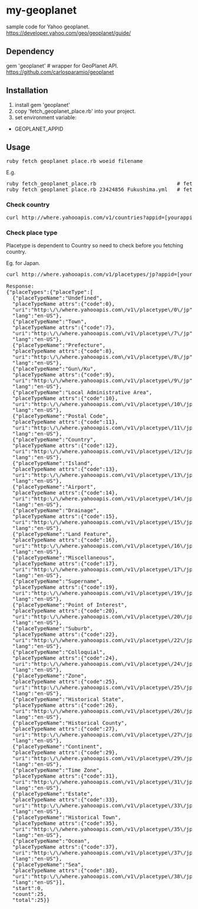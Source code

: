 # my-geoplanet
sample code for Yahoo geoplanet.<br>
https://developer.yahoo.com/geo/geoplanet/guide/

## Dependency
gem 'geoplanet' # wrapper for GeoPlanet API.<br>
https://github.com/carlosparamio/geoplanet

## Installation
1. install gem 'geoplanet'
2. copy 'fetch_geoplanet_place.rb' into your project.
3. set environment variable:
  - GEOPLANET_APPID

## Usage
<pre>
ruby fetch_geoplanet_place.rb woeid filename
</pre>

E.g.
<pre>
ruby fetch_geoplanet_place.rb                          # fetch Japan into "geoplanet.yml" as default
ruby fetch_geoplanet_place.rb 23424856 Fukushima.yml   # fetch Fukushima into "Fukushima.yml"
</pre>


### Check country
<pre>
curl http://where.yahooapis.com/v1/countries?appid=[yourappidhere]
</pre>

### Check place type
Placetype is dependent to Country so need to check before you fetching country.

Eg. for Japan.
<pre>
curl http://where.yahooapis.com/v1/placetypes/jp?appid=[yourappidhere]

Response:
{"placeTypes":{"placeType":[
  {"placeTypeName":"Undefined",
  "placeTypeName attrs":{"code":0},
  "uri":"http:\/\/where.yahooapis.com\/v1\/placetype\/0\/jp",
  "lang":"en-US"},
  {"placeTypeName":"Town",
  "placeTypeName attrs":{"code":7},
  "uri":"http:\/\/where.yahooapis.com\/v1\/placetype\/7\/jp",
  "lang":"en-US"},
  {"placeTypeName":"Prefecture",
  "placeTypeName attrs":{"code":8},
  "uri":"http:\/\/where.yahooapis.com\/v1\/placetype\/8\/jp",
  "lang":"en-US"},
  {"placeTypeName":"Gun\/Ku",
  "placeTypeName attrs":{"code":9},
  "uri":"http:\/\/where.yahooapis.com\/v1\/placetype\/9\/jp",
  "lang":"en-US"},
  {"placeTypeName":"Local Administrative Area",
  "placeTypeName attrs":{"code":10},
  "uri":"http:\/\/where.yahooapis.com\/v1\/placetype\/10\/jp",
  "lang":"en-US"},
  {"placeTypeName":"Postal Code",
  "placeTypeName attrs":{"code":11},
  "uri":"http:\/\/where.yahooapis.com\/v1\/placetype\/11\/jp",
  "lang":"en-US"},
  {"placeTypeName":"Country",
  "placeTypeName attrs":{"code":12},
  "uri":"http:\/\/where.yahooapis.com\/v1\/placetype\/12\/jp",
  "lang":"en-US"},
  {"placeTypeName":"Island",
  "placeTypeName attrs":{"code":13},
  "uri":"http:\/\/where.yahooapis.com\/v1\/placetype\/13\/jp",
  "lang":"en-US"},
  {"placeTypeName":"Airport",
  "placeTypeName attrs":{"code":14},
  "uri":"http:\/\/where.yahooapis.com\/v1\/placetype\/14\/jp",
  "lang":"en-US"},
  {"placeTypeName":"Drainage",
  "placeTypeName attrs":{"code":15},
  "uri":"http:\/\/where.yahooapis.com\/v1\/placetype\/15\/jp",
  "lang":"en-US"},
  {"placeTypeName":"Land Feature",
  "placeTypeName attrs":{"code":16},
  "uri":"http:\/\/where.yahooapis.com\/v1\/placetype\/16\/jp",
  "lang":"en-US"},
  {"placeTypeName":"Miscellaneous",
  "placeTypeName attrs":{"code":17},
  "uri":"http:\/\/where.yahooapis.com\/v1\/placetype\/17\/jp",
  "lang":"en-US"},
  {"placeTypeName":"Supername",
  "placeTypeName attrs":{"code":19},
  "uri":"http:\/\/where.yahooapis.com\/v1\/placetype\/19\/jp",
  "lang":"en-US"},
  {"placeTypeName":"Point of Interest",
  "placeTypeName attrs":{"code":20},
  "uri":"http:\/\/where.yahooapis.com\/v1\/placetype\/20\/jp",
  "lang":"en-US"},
  {"placeTypeName":"Suburb",
  "placeTypeName attrs":{"code":22},
  "uri":"http:\/\/where.yahooapis.com\/v1\/placetype\/22\/jp",
  "lang":"en-US"},
  {"placeTypeName":"Colloquial",
  "placeTypeName attrs":{"code":24},
  "uri":"http:\/\/where.yahooapis.com\/v1\/placetype\/24\/jp",
  "lang":"en-US"},
  {"placeTypeName":"Zone",
  "placeTypeName attrs":{"code":25},
  "uri":"http:\/\/where.yahooapis.com\/v1\/placetype\/25\/jp",
  "lang":"en-US"},
  {"placeTypeName":"Historical State",
  "placeTypeName attrs":{"code":26},
  "uri":"http:\/\/where.yahooapis.com\/v1\/placetype\/26\/jp",
  "lang":"en-US"},
  {"placeTypeName":"Historical County",
  "placeTypeName attrs":{"code":27},
  "uri":"http:\/\/where.yahooapis.com\/v1\/placetype\/27\/jp",
  "lang":"en-US"},
  {"placeTypeName":"Continent",
  "placeTypeName attrs":{"code":29},
  "uri":"http:\/\/where.yahooapis.com\/v1\/placetype\/29\/jp",
  "lang":"en-US"},
  {"placeTypeName":"Time Zone",
  "placeTypeName attrs":{"code":31},
  "uri":"http:\/\/where.yahooapis.com\/v1\/placetype\/31\/jp",
  "lang":"en-US"},
  {"placeTypeName":"Estate",
  "placeTypeName attrs":{"code":33},
  "uri":"http:\/\/where.yahooapis.com\/v1\/placetype\/33\/jp",
  "lang":"en-US"},
  {"placeTypeName":"Historical Town",
  "placeTypeName attrs":{"code":35},
  "uri":"http:\/\/where.yahooapis.com\/v1\/placetype\/35\/jp",
  "lang":"en-US"},
  {"placeTypeName":"Ocean",
  "placeTypeName attrs":{"code":37},
  "uri":"http:\/\/where.yahooapis.com\/v1\/placetype\/37\/jp",
  "lang":"en-US"},
  {"placeTypeName":"Sea",
  "placeTypeName attrs":{"code":38},
  "uri":"http:\/\/where.yahooapis.com\/v1\/placetype\/38\/jp",
  "lang":"en-US"}],
  "start":0,
  "count":25,
  "total":25}}
</pre>